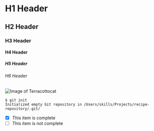 # H1 Header
## H2 Header
### H3 Header
#### H4 Header
##### H5 Header
###### H6 Header

![Image of Terracottocat](https://octodex.github.com/images/Terracottocat_Single.png)

```
$ git init
Initialized empty Git repository in /Users/skills/Projects/recipe-repository/.git/
```
- [x] This item is complete
- [ ] This item is not complete
